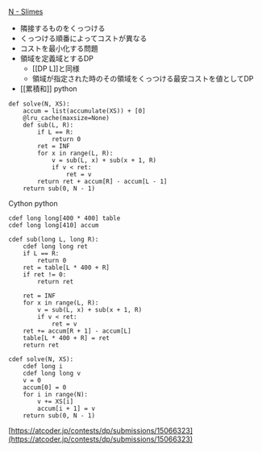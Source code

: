
[N - Slimes](https://atcoder.jp/contests/dp/tasks/dp_n)
- 隣接するものをくっつける
- くっつける順番によってコストが異なる
- コストを最小化する問題
- 領域を定義域とするDP
    - [[DP L]]と同様
    - 領域が指定された時のその領域をくっつける最安コストを値としてDP
- [[累積和]]
python

```
def solve(N, XS):
    accum = list(accumulate(XS)) + [0]
    @lru_cache(maxsize=None)
    def sub(L, R):
        if L == R:
            return 0
        ret = INF
        for x in range(L, R):
            v = sub(L, x) + sub(x + 1, R)
            if v < ret:
                ret = v
        return ret + accum[R] - accum[L - 1]
    return sub(0, N - 1)
```


Cython
python

```
cdef long long[400 * 400] table
cdef long long[410] accum

cdef sub(long L, long R):
    cdef long long ret
    if L == R:
        return 0
    ret = table[L * 400 + R]
    if ret != 0:
        return ret

    ret = INF
    for x in range(L, R):
        v = sub(L, x) + sub(x + 1, R)
        if v < ret:
            ret = v
    ret += accum[R + 1] - accum[L]
    table[L * 400 + R] = ret
    return ret

cdef solve(N, XS):
    cdef long i
    cdef long long v
    v = 0
    accum[0] = 0
    for i in range(N):
        v += XS[i]
        accum[i + 1] = v
    return sub(0, N - 1)
```

[https://atcoder.jp/contests/dp/submissions/15066323](https://atcoder.jp/contests/dp/submissions/15066323)
